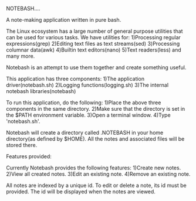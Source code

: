 NOTEBASH....

A note-making application written in pure bash. 

The Linux ecosystem has a large number of general purpose utilities that can be used for various tasks.
We have utilities for:
1)Processing regular expressions(grep)
2)Editing text files as text streams(sed)
3)Processing columnar data(awk)
4)Builtin text editors(nano)
5)Text readers(less)
and many more.

Notebash is an attempt to use them together and create something useful.

This application has three components:
1)The application driver(notebash.sh)
2)Logging functions(logging.sh)
3)The internal notebash libraries(notebash)

To run this application, do the following:
1)Place the above three components in the same directory.
2)Make sure that the directory is set in the $PATH environment variable.
3)Open a terminal window.
4)Type 'notebash.sh'.

Notebash will create a directory called .NOTEBASH in your home directory(as defined by $HOME).
All the notes and associated files will be stored there.

Features provided:

Currently Notebash provides the following features:
1)Create new notes.
2)View all created notes.
3)Edit an existing note.
4)Remove an existing note.

All notes are indexed by a unique id.
To edit or delete a note, its id must be provided.
The id will be displayed when the notes are viewed.

